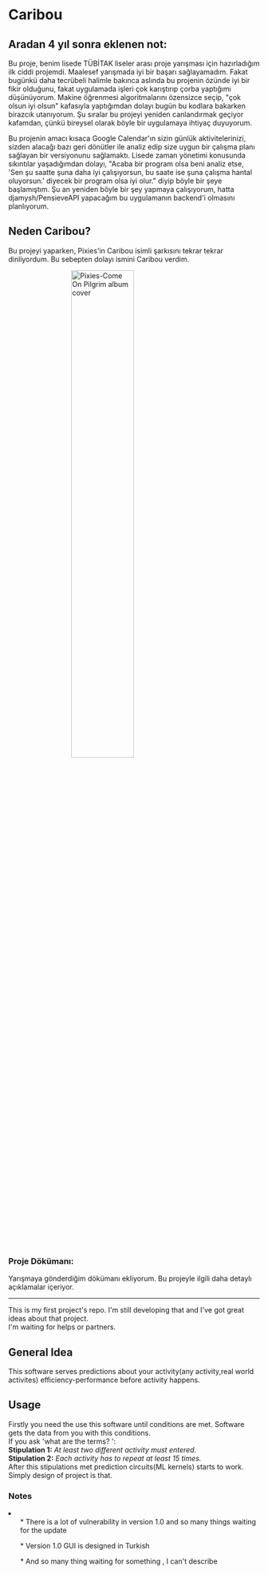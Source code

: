 <h1>Caribou</h1>

## Aradan 4 yıl sonra eklenen not:
Bu proje, benim lisede TÜBİTAK liseler arası proje yarışması için hazırladığım ilk ciddi projemdi.
Maalesef yarışmada iyi bir başarı sağlayamadım. Fakat bugünkü daha tecrübeli halimle bakınca aslında
bu projenin özünde iyi bir fikir olduğunu, fakat uygulamada işleri çok karıştırıp çorba yaptığımı düşünüyorum.
Makine öğrenmesi algoritmalarını özensizce seçip, "çok olsun iyi olsun" kafasıyla yaptığımdan dolayı bugün
bu kodlara bakarken birazcık utanıyorum. Şu sıralar bu projeyi yeniden canlandırmak geçiyor kafamdan, çünkü
bireysel olarak böyle bir uygulamaya ihtiyaç duyuyorum.

Bu projenin amacı kısaca Google Calendar'ın sizin günlük aktivitelerinizi, sizden alacağı bazı geri dönütler
ile analiz edip size uygun bir çalışma planı sağlayan bir versiyonunu sağlamaktı. Lisede zaman yönetimi
konusunda sıkıntılar yaşadığımdan dolayı, "Acaba bir program olsa beni analiz etse, 'Sen şu saatte şuna
daha iyi çalışıyorsun, bu saate ise şuna çalışma hantal oluyorsun.' diyecek bir program olsa iyi olur."
diyip böyle bir şeye başlamıştım. Şu an yeniden böyle bir şey yapmaya çalışıyorum, hatta djamysh/PensieveAPI
yapacağım bu uygulamanın backend'i olmasını planlıyorum.

## Neden Caribou?

Bu projeyi yaparken, Pixies'in Caribou isimli şarkısını tekrar tekrar dinliyordum. Bu sebepten dolayı ismini
Caribou verdim.

<img src="https://i1.sndcdn.com/artworks-D5ebp8CfqPXc-0-t500x500.png" alt="Pixies-Come On Pilgrim album cover" style="display: block; margin-left: auto;margin-right: auto;width: 50%;height:50%">

### Proje Dökümanı:
Yarışmaya gönderdiğim dökümanı ekliyorum. Bu projeyle ilgili daha detaylı açıklamalar içeriyor.


_______________________________________________________________________________________________________

<p> This is my first project's repo. I'm still developing that and I've got great ideas about that project. </br>
I'm waiting for helps or partners.</p>

<h2> General Idea </h2> 
<p> This software serves predictions about your activity(any activity,real world activites) efficiency-performance before activity happens.</p>


<h2> Usage </h2>

<p> Firstly you need the use this software until conditions are met. Software gets the data from you with this conditions. </br>
 If you ask 'what are the terms? ':</br>
<strong>Stipulation 1:</strong><i> At least two different activity must entered.</i></br>
<strong>Stipulation 2:</strong><i> Each activity has to repeat at least 15 times.</i></br>
After this stipulations met prediction circuits(ML kernels) starts to work. </br>
Simply design of project is that.</br>
<p>

<h3> Notes </h3>
<li>
<ul> * There is a lot of vulnerability in version 1.0 and so many things waiting for the update  </ul>
<ul> * Version 1.0 GUI is designed in Turkish</ul>
<ul> * And so many thing waiting for something , I can't describe </ul>
</li>



